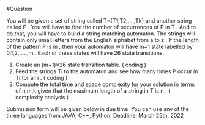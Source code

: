 #Question

You will be given a set of string called  T={T1,T2,....,Tk}  and another string called  P . You will have to find the number of occurrences of  P  in  T . And to do that, you will have to build a string matching automaton. The strings will contain only small letters from the English alphabet from  a  to  z . If the length of the pattern  P  is  m , then your automaton will have  m+1  state labelled by  0,1,2,.....,m . Each of these states will have  26  state transitions.

1. Create an  (m+1)×26  state transition table. ( coding )
2. Feed the strings  Ti  to the automaton and see how many times  P  occur in  Ti  for all  i . ( coding )
3. Compute the total time and space complexity for your solution in terms of  n,m,k  given that the maximum length of a string in  T  is  n . ( complexity analysis )

Submission form will be given below in due time.
You can use any of the three languages from JAVA, C++, Python.
Deadline: March 25th, 2022
